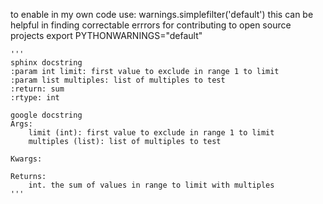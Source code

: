 
to enable in my own code use: warnings.simplefilter('default')
this can be helpful in finding correctable errrors for contributing to open source projects
export PYTHONWARNINGS="default"



    '''
    sphinx docstring
    :param int limit: first value to exclude in range 1 to limit
    :param list multiples: list of multiples to test
    :return: sum
    :rtype: int

    google docstring
    Args:
        limit (int): first value to exclude in range 1 to limit
        multiples (list): list of multiples to test

    Kwargs:

    Returns:
        int. the sum of values in range to limit with multiples
    '''

